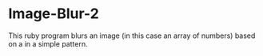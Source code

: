 # Image-Blur-2

This ruby program blurs an image (in this case an array of numbers) based on a in a simple pattern.
